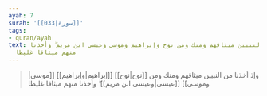 ```yaml
---
ayah: 7
surah: '[[033|سورة]]'
tags:
- quran/ayah
text: وإذ أخذنا من النبيين ميثاقهم ومنك ومن نوح وإبراهيم وموسى وعيسى ابن مريم ۖ وأخذنا
  منهم ميثاقا غليظا
---
```

> وإذ أخذنا من النبيين ميثاقهم ومنك ومن [[نوح|نوح]] [[إبراهيم|وإبراهيم]] [[موسى|وموسى]] [[عيسى|وعيسى ابن مريم]] ۖ وأخذنا منهم ميثاقا غليظا

